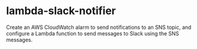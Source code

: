 # lambda-slack-notifier
Create an AWS CloudWatch alarm to send notifications to an SNS topic, and configure a Lambda function to send messages to Slack using the SNS messages.
